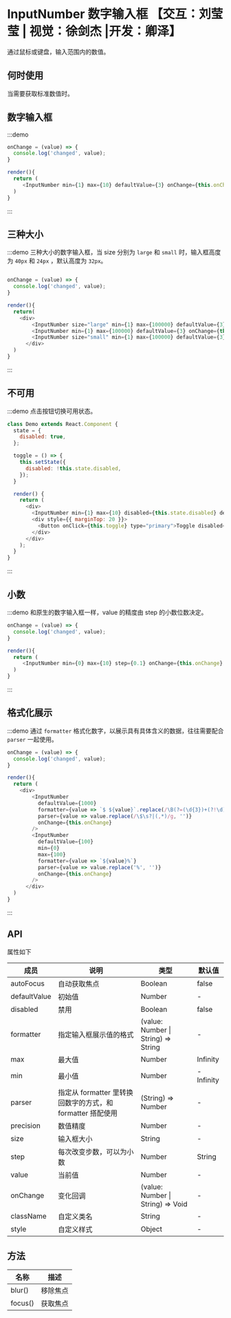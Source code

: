# InputNumber 数字输入框 【交互：刘莹莹 | 视觉：徐剑杰 |开发：卿泽】

通过鼠标或键盘，输入范围内的数值。

## 何时使用

当需要获取标准数值时。


## 数字输入框
:::demo

```js
onChange = (value) => {
  console.log('changed', value);
}

render(){
  return (
     <InputNumber min={1} max={10} defaultValue={3} onChange={this.onChange} />
  )
}
```
:::

## 三种大小

:::demo 三种大小的数字输入框，当 size 分别为 `large` 和 `small` 时，输入框高度为 `40px` 和 `24px` ，默认高度为 `32px`。

```js

onChange = (value) => {
  console.log('changed', value);
}

render(){
  return(
    <div>
        <InputNumber size="large" min={1} max={100000} defaultValue={3} onChange={this.onChange} />
        <InputNumber min={1} max={100000} defaultValue={3} onChange={this.onChange} />
        <InputNumber size="small" min={1} max={100000} defaultValue={3} onChange={this.onChange} />
      </div>
  )
}
```
:::

<style>
.fishd-input-number {
  margin-right: 10px;
}
</style>


## 不可用

:::demo 点击按钮切换可用状态。

```js
class Demo extends React.Component {
  state = {
    disabled: true,
  };

  toggle = () => {
    this.setState({
      disabled: !this.state.disabled,
    });
  }

  render() {
    return (
      <div>
        <InputNumber min={1} max={10} disabled={this.state.disabled} defaultValue={3} />
        <div style={{ marginTop: 20 }}>
          <Button onClick={this.toggle} type="primary">Toggle disabled</Button>
        </div>
      </div>
    );
  }
}
```
:::

## 小数

:::demo 和原生的数字输入框一样，value 的精度由 step 的小数位数决定。

```js
onChange = (value) => {
  console.log('changed', value);
}

render(){
  return (
     <InputNumber min={0} max={10} step={0.1} onChange={this.onChange} />
  )
}
```
:::

## 格式化展示

:::demo 通过 `formatter` 格式化数字，以展示具有具体含义的数据，往往需要配合 `parser` 一起使用。

```js
onChange = (value) => {
  console.log('changed', value);
}

render(){
  return (
    <div>
        <InputNumber
          defaultValue={1000}
          formatter={value => `$ ${value}`.replace(/\B(?=(\d{3})+(?!\d))/g, ',')}
          parser={value => value.replace(/\$\s?|(,*)/g, '')}
          onChange={this.onChange}
        />
        <InputNumber
          defaultValue={100}
          min={0}
          max={100}
          formatter={value => `${value}%`}
          parser={value => value.replace('%', '')}
          onChange={this.onChange}
        />
      </div>
  )
}
```
:::

## API

属性如下

| 成员 | 说明 | 类型 | 默认值 |
| --- | --- | --- | --- |
| autoFocus | 自动获取焦点 | Boolean | false |
| defaultValue | 初始值 | Number | - |
| disabled | 禁用 | Boolean | false |
| formatter | 指定输入框展示值的格式 | (value: Number \| String) => String | - |
| max | 最大值 | Number | Infinity |
| min | 最小值 | Number | -Infinity |
| parser | 指定从 formatter 里转换回数字的方式，和 formatter 搭配使用 | (String) => Number | - |
| precision | 数值精度 | Number | - |
| size | 输入框大小 | String | - |
| step | 每次改变步数，可以为小数 | Number | String | 1 |
| value | 当前值 | Number | - |
| onChange | 变化回调 | (value: Number \| String) =>  Void | - |
| className | 自定义类名 | String | - |
| style | 自定义样式 | Object | - |

## 方法

| 名称 | 描述 |
| --- | --- |
| blur() | 移除焦点 |
| focus() | 获取焦点 |
